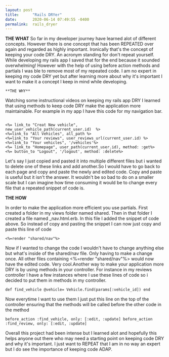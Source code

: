 ```yaml
---
layout: post
title:      "Rails DRYer"
date:       2020-06-14 07:49:55 -0400
permalink:  rails_dryer
---
```


**THE WHAT**
  So far in my developer journey have learned alot of different concepts. However there is one concept that has been REPEATED over again and regarded as highly important. Ironically that's the concept of keeping your code DRY. An acronym standing for don't repeat yourself. While developing my rails app I saved that for the end because it sounded overwhelming! However with the help of using before action methods and partials I was ble to remove most of my repeated code. I am no expert in keeping my code DRY yet but after learning more about why it's important I want to make it a concept I keep in mind while developing.
	
	**THE WHY**
Watching some instructional videos on keeping my rails app DRY I learned that using methods to keep code DRY make the application more maintainable. For example in my app I have this code for my navigation bar.



```

<%= link_to "Creat New vehicle", new_user_vehicle_path(current_user.id)  %>
<%=link_to "All Vehicles", all_path %> 
<%=link_to "Your reviews", user_reviews_url(current_user.id) %> 
<%=link_to "Your vehicles", '/vehicles'%>
<%= link_to "Homepage", user_path(current_user.id), method: :get%>
<%= button_to "Logout", '/logout', method: :delete%>

```



Let's say I just copied and pasted it into multiple different files but i wanted to delete one of these links and add another.So I would have to go back to each page and copy and paste the newly and edited code. Copy and paste is useful but it isn't the answer. It wouldn't be so bad to do on a smaller scale but I can imagine how time consuming it would be to change every file that a repeated snippet of code is.
	

**THE HOW**

In order to make the application more efficient you use partials. First created a folder in my views folder named shared. Then in that folder I created a file named  _nav.html.erb.  In this file I added the snippet of code above. So instead of copy and pasting the snippet I can now just copy and paste this line of code
		 
```
<%=render "shared/nav"%>

```

  Now if I wanted to change the code I wouldn't have to change anything else but what's inside of the shared/nav file. 
Only having to make a change once. All  other files containing <%=render "shared/nav"%> would now have the edited code. Very cool.Another way to make your application more DRY is by using methods in your controller. For instance in my reviews controller I have a few instances where I use these lines of code so i decided to put them in methods in my controller.
		 
		 
 `def find_vehicle
  @vehicle= Vehicle.find(params[:vehicle_id])
  end`

	
Now everytime I want to use them I just put this line on the top of the controller ensuring that the methods will be called before the other code in the method
	
`before_action :find_vehicle, only: [:edit, :update]
  before_action :find_review, only: [:edit, :update]`
	
Overall this project had been intense but I learned alot and hopefully this helps anyone out there who may need a starting point on keeping code DRY and why it's important. I just want to REPEAT that I am in no way an expert but I do see the importance of keeping code ADAP. 
	 
